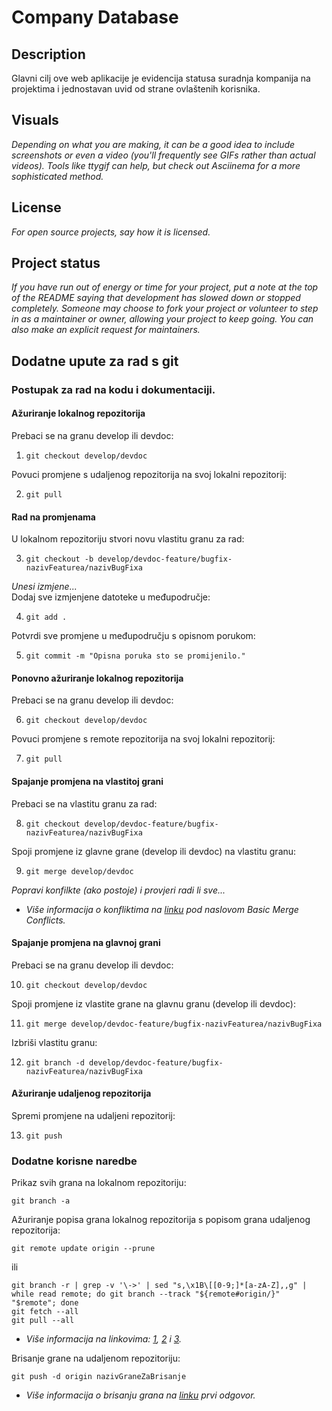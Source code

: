

# Company Database

## Description
Glavni cilj ove web aplikacije je evidencija statusa suradnja kompanija na projektima i jednostavan uvid od strane ovlaštenih korisnika.

## Visuals
*Depending on what you are making, it can be a good idea to include screenshots or even a video (you'll frequently see GIFs rather than actual videos). Tools like ttygif can help, but check out Asciinema for a more sophisticated method.*

## License
*For open source projects, say how it is licensed.*

## Project status
*If you have run out of energy or time for your project, put a note at the top of the README saying that development has slowed down or stopped completely. Someone may choose to fork your project or volunteer to step in as a maintainer or owner, allowing your project to keep going. You can also make an explicit request for maintainers.*

## Dodatne upute za rad s git

### Postupak za rad na kodu i dokumentaciji.

#### Ažuriranje lokalnog repozitorija

Prebaci se na granu develop ili devdoc:

1. `git checkout develop/devdoc`

Povuci promjene s udaljenog repozitorija na svoj lokalni repozitorij:

2. `git pull`

#### Rad na promjenama

U lokalnom repozitoriju stvori novu vlastitu granu za rad:

3. `git checkout -b develop/devdoc-feature/bugfix-nazivFeaturea/nazivBugFixa`

*Unesi izmjene...*  
Dodaj sve izmjenjene datoteke u međupodručje:

4. `git add .`

Potvrdi sve promjene u međupodručju s opisnom porukom:

5. `git commit -m "Opisna poruka sto se promijenilo."`

#### Ponovno ažuriranje lokalnog repozitorija

Prebaci se na granu develop ili devdoc:

6. `git checkout develop/devdoc`

Povuci promjene s remote repozitorija na svoj lokalni repozitorij:

7. `git pull`

#### Spajanje promjena na vlastitoj grani

Prebaci se na vlastitu granu za rad:

8. `git checkout develop/devdoc-feature/bugfix-nazivFeaturea/nazivBugFixa`

Spoji promjene iz glavne grane (develop ili devdoc) na vlastitu granu:

9. `git merge develop/devdoc`

*Popravi konfilkte (ako postoje) i provjeri radi li sve...*
* *Više informacija o konfliktima na [linku](https://git-scm.com/book/en/v2/Git-Branching-Basic-Branching-and-Merging) pod naslovom Basic Merge Conflicts.*

#### Spajanje promjena na glavnoj grani

Prebaci se na granu develop ili devdoc:

10.  `git checkout develop/devdoc`

Spoji promjene iz vlastite grane na glavnu granu (develop ili devdoc):

11.  `git merge develop/devdoc-feature/bugfix-nazivFeaturea/nazivBugFixa`

Izbriši vlastitu granu:

12.  `git branch -d develop/devdoc-feature/bugfix-nazivFeaturea/nazivBugFixa`

#### Ažuriranje udaljenog repozitorija

Spremi promjene na udaljeni repozitorij:

13.  `git push`

### Dodatne korisne naredbe

Prikaz svih grana na lokalnom repozitoriju:

`git branch -a`

Ažuriranje popisa grana lokalnog repozitorija s popisom grana udaljenog repozitorija:

`git remote update origin --prune`

ili

```
git branch -r | grep -v '\->' | sed "s,\x1B\[[0-9;]*[a-zA-Z],,g" | while read remote; do git branch --track "${remote#origin/}" "$remote"; done
git fetch --all
git pull --all
```

* *Više informacija na linkovima: [1](https://stackoverflow.com/questions/36358265/when-does-git-refresh-the-list-of-remote-branches), [2](https://stackoverflow.com/questions/10312521/how-do-i-fetch-all-git-branches) i [3](https://stackoverflow.com/questions/17712468/what-is-the-difference-between-git-remote-update-git-fetch-and-git-pull).*

Brisanje grane na udaljenom repozitoriju:

`git push -d origin nazivGraneZaBrisanje`

* *Više informacija o brisanju grana na [linku](https://stackoverflow.com/questions/2003505/how-do-i-delete-a-git-branch-locally-and-remotely) prvi odgovor.*